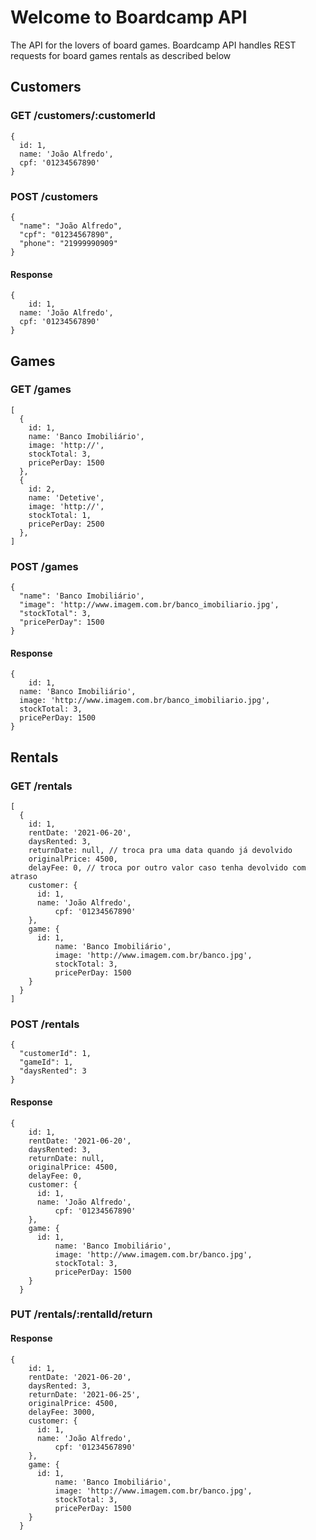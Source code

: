 # Welcome to Boardcamp API
The API for the lovers of board games. Boardcamp API handles REST requests for board games rentals as described below

## Customers

### GET /customers/:customerId
```
{
  id: 1,
  name: 'João Alfredo',
  cpf: '01234567890'
}
```

### POST /customers
```
{
  "name": "João Alfredo",
  "cpf": "01234567890",
  "phone": "21999990909"
}
```
#### Response
```
{
	id: 1,
  name: 'João Alfredo',
  cpf: '01234567890'
}
```

## Games

### GET /games
```
[
  {
    id: 1,
    name: 'Banco Imobiliário',
    image: 'http://',
    stockTotal: 3,
    pricePerDay: 1500
  },
  {
    id: 2,
    name: 'Detetive',
    image: 'http://',
    stockTotal: 1,
    pricePerDay: 2500
  },
]
```

### POST /games
```
{
  "name": 'Banco Imobiliário',
  "image": 'http://www.imagem.com.br/banco_imobiliario.jpg',
  "stockTotal": 3,
  "pricePerDay": 1500
}
```
#### Response
```
{
	id: 1,
  name: 'Banco Imobiliário',
  image: 'http://www.imagem.com.br/banco_imobiliario.jpg',
  stockTotal: 3,
  pricePerDay: 1500
}
```

## Rentals

### GET /rentals
```
[
  {
    id: 1,
    rentDate: '2021-06-20',
    daysRented: 3,
    returnDate: null, // troca pra uma data quando já devolvido
    originalPrice: 4500,
    delayFee: 0, // troca por outro valor caso tenha devolvido com atraso
    customer: {
      id: 1,
      name: 'João Alfredo',
		  cpf: '01234567890'
    },
    game: {
      id: 1,
		  name: 'Banco Imobiliário',
		  image: 'http://www.imagem.com.br/banco.jpg',
		  stockTotal: 3,
		  pricePerDay: 1500
    }
  }
]
```
### POST /rentals
```
{
  "customerId": 1,
  "gameId": 1,
  "daysRented": 3
}
```
#### Response
```
{
    id: 1,
    rentDate: '2021-06-20',
    daysRented: 3,
    returnDate: null, 
    originalPrice: 4500,
    delayFee: 0, 
    customer: {
      id: 1,
      name: 'João Alfredo',
		  cpf: '01234567890'
    },
    game: {
      id: 1,
		  name: 'Banco Imobiliário',
		  image: 'http://www.imagem.com.br/banco.jpg',
		  stockTotal: 3,
		  pricePerDay: 1500
    }
  }
```
### PUT /rentals/:rentalId/return

#### Response
```
{
    id: 1,
    rentDate: '2021-06-20',
    daysRented: 3,
    returnDate: '2021-06-25', 
    originalPrice: 4500,
    delayFee: 3000, 
    customer: {
      id: 1,
      name: 'João Alfredo',
		  cpf: '01234567890'
    },
    game: {
      id: 1,
		  name: 'Banco Imobiliário',
		  image: 'http://www.imagem.com.br/banco.jpg',
		  stockTotal: 3,
		  pricePerDay: 1500
    }
  }
```
